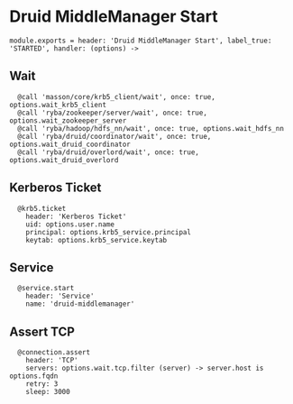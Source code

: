 
# Druid MiddleManager Start

    module.exports = header: 'Druid MiddleManager Start', label_true: 'STARTED', handler: (options) ->

## Wait

      @call 'masson/core/krb5_client/wait', once: true, options.wait_krb5_client
      @call 'ryba/zookeeper/server/wait', once: true, options.wait_zookeeper_server
      @call 'ryba/hadoop/hdfs_nn/wait', once: true, options.wait_hdfs_nn
      @call 'ryba/druid/coordinator/wait', once: true, options.wait_druid_coordinator
      @call 'ryba/druid/overlord/wait', once: true, options.wait_druid_overlord

## Kerberos Ticket

      @krb5.ticket
        header: 'Kerberos Ticket'
        uid: options.user.name
        principal: options.krb5_service.principal
        keytab: options.krb5_service.keytab

## Service

      @service.start
        header: 'Service'
        name: 'druid-middlemanager'
      
## Assert TCP

      @connection.assert
        header: 'TCP'
        servers: options.wait.tcp.filter (server) -> server.host is options.fqdn
        retry: 3
        sleep: 3000
